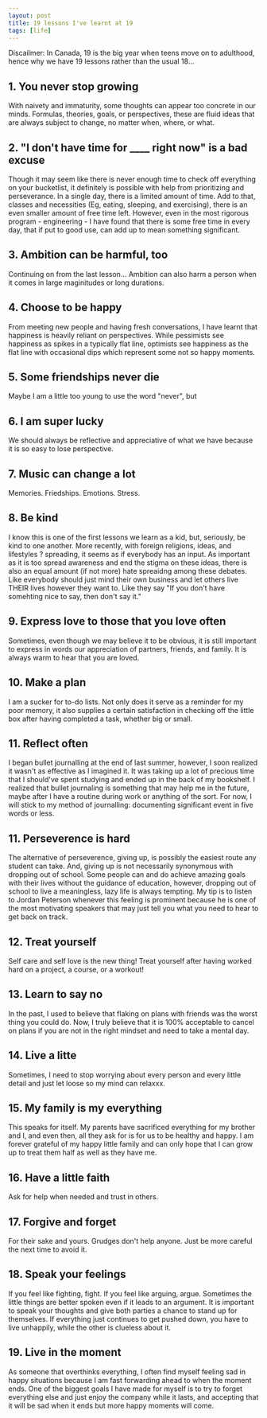 ```yaml
---
layout: post
title: 19 lessons I've learnt at 19
tags: [life]
---
```


Discailmer: In Canada, 19 is the big year when teens move on to adulthood, hence why we have 19 lessons rather than the usual 18...

## 1. You never stop growing <br>
With naivety and immaturity, some thoughts can appear too concrete in our minds. Formulas, theories, goals, or perspectives, these are fluid ideas that are always subject to change, no matter when, where, or what. 

## 2. "I don't have time for ____ right now" is a bad excuse <br>
Though it may seem like there is never enough time to check off everything on your bucketlist, it definitely is possible with help from prioritizing and perseverance. In a single day, there is a limited amount of time. Add to that, classes and necessities (Eg, eating, sleeping, and exercising), there is an even smaller amount of free time left. However, even in the most rigorous program - engineering - I have found that there is some free time in every day, that if put to good use, can add up to mean something significant. 

## 3. Ambition can be harmful, too <br>
Continuing on from the last lesson... Ambition can also harm a person when it comes in large maginitudes or long durations. 

## 4. Choose to be happy <br>
From meeting new people and having fresh conversations, I have learnt that happiness is heavily reliant on perspectives. While pessimists see happiness as spikes in a typically flat line, optimists see happiness as the flat line with occasional dips which represent some not so happy moments. 

## 5. Some friendships never die <br>
Maybe I am a little too young to use the word "never", but

## 6. I am super lucky <br>
We should always be reflective and appreciative of what we have because it is so easy to lose perspective. 

## 7. Music can change a lot <br>
Memories. Friedships. Emotions. Stress. 

## 8. Be kind <br>
I know this is one of the first lessons we learn as a kid, but, seriously, be kind to one another. More recently, with foreign religions, ideas, and lifestyles ? spreading, it seems as if everybody has an input. As important as it is too spread awareness and end the stigma on these ideas, there is also an equal amount (if not more) hate spreaidng among these debates. Like everybody should just mind their own business and let others live THEIR lives however they want to. Like they say "If you don't have somehting nice to say, then don't say it."

## 9. Express love to those that you love often<br>
Sometimes, even though we may believe it to be obvious, it is still important to express in words our appreciation of partners, friends, and family. It is always warm to hear that you are loved. 

## 10. Make a plan <br>
I am a sucker for to-do lists. Not only does it serve as a reminder for my poor memory, it also supplies a certain satisfaction in checking off the little box after having completed a task, whether big or small. 

## 11. Reflect often <br> 
I began bullet journalling at the end of last summer, however, I soon realized it wasn't as effective as I imagined it. It was taking up a lot of precious time that I should've spent studying and ended up in the back of my bookshelf. I realized that bullet journaling is something that may help me in the future, maybe after I have a routine during work or anything of the sort. For now, I will stick to my method of journalling: documenting significant event in five words or less. 

## 11. Perseverence is hard <br>
The alternative of perseverence, giving up, is possibly the easiest route any student can take. And, giving up is not necessarily synonymous with dropping out of school. Some people can and do achieve amazing goals with their lives without the guidance of education, however, dropping out of school to live a meaningless, lazy life is always tempting. My tip is to listen to Jordan Peterson whenever this feeling is prominent because he is one of the most motivating speakers that may just tell you what you need to hear to get back on track. 

## 12. Treat yourself <br>
Self care and self love is the new thing! Treat yourself after having worked hard on a project, a course, or a workout! 

## 13. Learn to say no <br>
In the past, I used to believe that flaking on plans with friends was the worst thing you could do. Now, I truly believe that it is 100% acceptable to cancel on plans if you are not in the right mindset and need to take a mental day. 

## 14. Live a litte <br>
Sometimes, I need to stop worrying about every person and every little detail and just let loose so my mind can relaxxx. 

## 15. My family is my everything<br>
This speaks for itself. My parents have sacrificed everything for my brother and I, and even then, all they ask for is for us to be healthy and happy. I am forever grateful of my happy little family and can only hope that I can grow up to treat them  half as well as they have me. 

## 16. Have a little faith <br>
Ask for help when needed and trust in others. 

## 17. Forgive and forget <br>
For their sake and yours. Grudges don't help anyone. Just be more careful the next time to avoid it. 

## 18. Speak your feelings <br>
If you feel like fighting, fight. If you feel like arguing, argue. Sometimes the little things are better spoken even if it leads to an argument. It is important to speak your thoughts and give both parties a chance to stand up for themselves. If everything just continues to get pushed down, you have to live unhappily, while the other is clueless about it. 

## 19. Live in the moment <br>
As someone that overthinks everything, I often find myself feeling sad in happy situations because I am fast forwarding ahead to when the moment ends. One of the biggest goals I have made for myself is to try to forget everything else and just enjoy the company while it lasts, and accepting that it will be sad when it ends but more happy moments will come. 